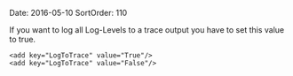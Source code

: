 Date: 2016-05-10
SortOrder: 110

If you want to log all Log-Levels to a trace output you have to set this value to true.

```
<add key="LogToTrace" value="True"/>
<add key="LogToTrace" value="False"/>

 
```
